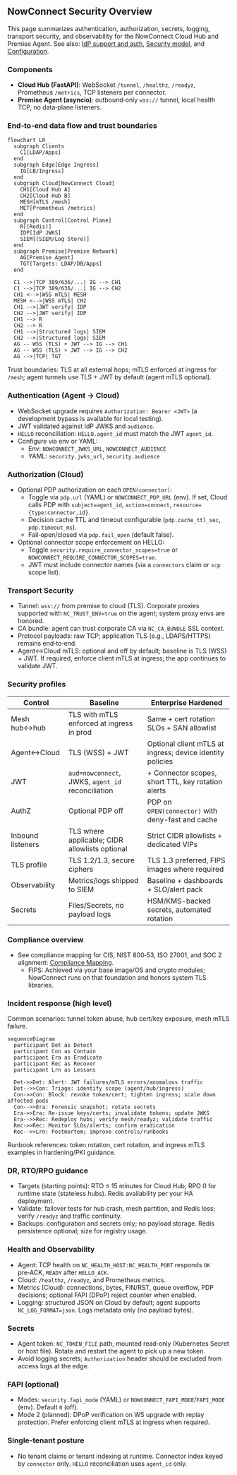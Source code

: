 ## NowConnect Security Overview

This page summarizes authentication, authorization, secrets, logging, transport security, and observability for the NowConnect Cloud Hub and Premise Agent. See also: [IdP support and auth](./idp-and-auth.md), [Security model](./security.md), and [Configuration](./configuration.md).

### Components
- **Cloud Hub (FastAPI)**: WebSocket `/tunnel`, `/healthz`, `/readyz`, Prometheus `/metrics`, TCP listeners per connector.
- **Premise Agent (asyncio)**: outbound‑only `wss://` tunnel, local health TCP, no data‑plane listeners.

### End‑to‑end data flow and trust boundaries

```mermaid
flowchart LR
  subgraph Clients
    C1[LDAP/Apps]
  end
  subgraph Edge[Edge Ingress]
    IG[LB/Ingress]
  end
  subgraph Cloud[NowConnect Cloud]
    CH1[Cloud Hub A]
    CH2[Cloud Hub B]
    MESH[mTLS /mesh]
    MET[Prometheus /metrics]
  end
  subgraph Control[Control Plane]
    R[(Redis)]
    IDP[IdP JWKS]
    SIEM[(SIEM/Log Store)]
  end
  subgraph Premise[Premise Network]
    AG[Premise Agent]
    TGT[Targets: LDAP/DB/Apps]
  end

  C1 -->|TCP 389/636/...| IG --> CH1
  C1 -->|TCP 389/636/...| IG --> CH2
  CH1 <-->|WSS mTLS| MESH
  MESH <-->|WSS mTLS| CH2
  CH1 -->|JWT verify| IDP
  CH2 -->|JWT verify| IDP
  CH1 --> R
  CH2 --> R
  CH1 -->|Structured logs| SIEM
  CH2 -->|Structured logs| SIEM
  AG -- WSS (TLS) + JWT --> IG --> CH1
  AG -- WSS (TLS) + JWT --> IG --> CH2
  AG -->|TCP| TGT
```

Trust boundaries: TLS at all external hops; mTLS enforced at ingress for `/mesh`; agent tunnels use TLS + JWT by default (agent mTLS optional).

### Authentication (Agent → Cloud)
- WebSocket upgrade requires `Authorization: Bearer <JWT>` (a development bypass is available for local testing).
- JWT validated against IdP JWKS and `audience`.
- `HELLO` reconciliation: `HELLO.agent_id` must match the JWT `agent_id`.
- Configure via env or YAML:
  - Env: `NOWCONNECT_JWKS_URL`, `NOWCONNECT_AUDIENCE`
  - YAML: `security.jwks_url`, `security.audience`

### Authorization (Cloud)
- Optional PDP authorization on each `OPEN(connector)`:
  - Toggle via `pdp.url` (YAML) or `NOWCONNECT_PDP_URL` (env). If set, Cloud calls PDP with `subject=agent_id`, `action=connect`, `resource={type:connector,id}`.
  - Decision cache TTL and timeout configurable (`pdp.cache_ttl_sec`, `pdp.timeout_ms`).
  - Fail‑open/closed via `pdp.fail_open` (default false).
- Optional connector scope enforcement on HELLO:
  - Toggle `security.require_connector_scopes=true` or `NOWCONNECT_REQUIRE_CONNECTOR_SCOPES=true`.
  - JWT must include connector names (via a `connectors` claim or `scp` scope list).

### Transport Security
- Tunnel: `wss://` from premise to cloud (TLS). Corporate proxies supported with `NC_TRUST_ENV=true` on the agent; system proxy envs are honored.
- CA bundle: agent can trust corporate CA via `NC_CA_BUNDLE` SSL context.
- Protocol payloads: raw TCP; application TLS (e.g., LDAPS/HTTPS) remains end‑to‑end.
- Agent↔Cloud mTLS: optional and off by default; baseline is TLS (WSS) + JWT. If required, enforce client mTLS at ingress; the app continues to validate JWT.

### Security profiles

| Control | Baseline | Enterprise Hardened |
|---|---|---|
| Mesh hub↔hub | TLS with mTLS enforced at ingress in prod | Same + cert rotation SLOs + SAN allowlist |
| Agent↔Cloud | TLS (WSS) + JWT | Optional client mTLS at ingress; device identity policies |
| JWT | `aud=nowconnect`, JWKS, `agent_id` reconciliation | + Connector scopes, short TTL, key rotation alerts |
| AuthZ | Optional PDP off | PDP on `OPEN(connector)` with deny-fast and cache |
| Inbound listeners | TLS where applicable; CIDR allowlists optional | Strict CIDR allowlists + dedicated VIPs |
| TLS profile | TLS 1.2/1.3, secure ciphers | TLS 1.3 preferred, FIPS images where required |
| Observability | Metrics/logs shipped to SIEM | Baseline + dashboards + SLO/alert pack |
| Secrets | Files/Secrets, no payload logs | HSM/KMS-backed secrets, automated rotation |

### Compliance overview

- See compliance mapping for CIS, NIST 800‑53, ISO 27001, and SOC 2 alignment: [Compliance Mapping](./compliance-mapping.md).
  - FIPS: Achieved via your base image/OS and crypto modules; NowConnect runs on that foundation and honors system TLS libraries.

### Incident response (high level)

Common scenarios: tunnel token abuse, hub cert/key exposure, mesh mTLS failure.

```mermaid
sequenceDiagram
  participant Det as Detect
  participant Con as Contain
  participant Era as Eradicate
  participant Rec as Recover
  participant Lrn as Lessons

  Det->>Det: Alert: JWT failures/mTLS errors/anomalous traffic
  Det-->>Con: Triage: identify scope (agent/hub/ingress)
  Con->>Con: Block: revoke token/cert; tighten ingress; scale down affected pods
  Con-->>Era: Forensic snapshot; rotate secrets
  Era->>Era: Re-issue keys/certs; invalidate tokens; update JWKS
  Era-->>Rec: Redeploy hubs; verify mesh/readyz; validate traffic
  Rec->>Rec: Monitor SLOs/alerts; confirm eradication
  Rec-->>Lrn: Postmortem; improve controls/runbooks
```

Runbook references: token rotation, cert rotation, and ingress mTLS examples in hardening/PKI guidance.

### DR, RTO/RPO guidance

- Targets (starting points): RTO ≤ 15 minutes for Cloud Hub; RPO 0 for runtime state (stateless hubs). Redis availability per your HA deployment.
- Validate: failover tests for hub crash, mesh partition, and Redis loss; verify `/readyz` and traffic continuity.
- Backups: configuration and secrets only; no payload storage. Redis persistence optional; size for registry usage.

### Health and Observability
- Agent: TCP health on `NC_HEALTH_HOST:NC_HEALTH_PORT` responds `OK` pre‑ACK, `READY` after `HELLO_ACK`.
- Cloud: `/healthz`, `/readyz`, and Prometheus metrics.
- Metrics (Cloud): connections, bytes, FIN/RST, queue overflow, PDP decisions; optional FAPI (DPoP) reject counter when enabled.
- Logging: structured JSON on Cloud by default; agent supports `NC_LOG_FORMAT=json`. Logs metadata only (no payload bytes).

### Secrets
- Agent token: `NC_TOKEN_FILE` path, mounted read‑only (Kubernetes Secret or host file). Rotate and restart the agent to pick up a new token.
- Avoid logging secrets; `Authorization` header should be excluded from access logs at the edge.

### FAPI (optional)
- Modes: `security.fapi_mode` (YAML) or `NOWCONNECT_FAPI_MODE`/`FAPI_MODE` (env). Default `0` (off).
- Mode 2 (planned): DPoP verification on WS upgrade with replay protection. Prefer enforcing client mTLS at ingress when required.

### Single‑tenant posture
- No tenant claims or tenant indexing at runtime. Connector index keyed by `connector` only. `HELLO` reconciliation uses `agent_id` only.

